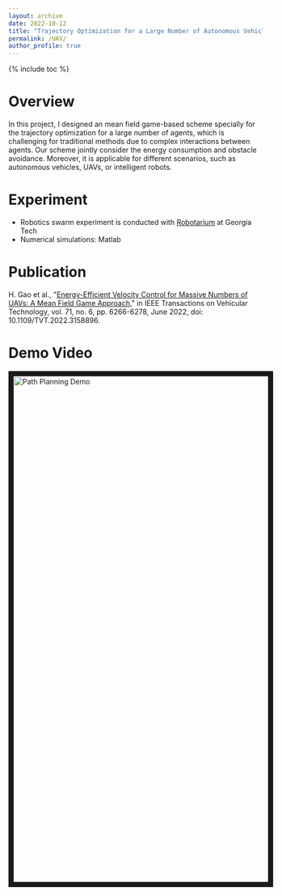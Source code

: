 ```yaml
---
layout: archive
date: 2022-10-12
title: "Trajectory Optimization for a Large Number of Autonomous Vehicles"
permalink: /UAV/
author_profile: true
---
```


{% include toc %}

# Overview
In this project, I designed an mean field game-based scheme specially for the trajectory optimization for a large number of agents, which is challenging for traditional methods due to complex interactions between agents. Our scheme jointly consider the energy consumption and obstacle avoidance. Moreover, it is applicable for different scenarios, such as autonomous vehicles, UAVs, or intelligent robots.

# Experiment
* Robotics swarm experiment is conducted with [Robotarium](https://www.robotarium.gatech.edu/) at Georgia Tech
* Numerical simulations: Matlab

# Publication
H. Gao et al., "[Energy-Efficient Velocity Control for Massive Numbers of UAVs: A Mean Field Game Approach](https://ieeexplore-ieee-org.ezproxy.lib.uh.edu/document/9735297)," in IEEE Transactions on Vehicular Technology, vol. 71, no. 6, pp. 6266-6278, June 2022, doi: 10.1109/TVT.2022.3158896.

# Demo Video
<a href="https://www.youtube.com/watch?v=ZtXqmxNhhOI" target="_blank"><img src="{{ site.url }}/images/myimage/autovehicle.jpg" alt="Path Planning Demo" width="1000" border="10" /></a>
